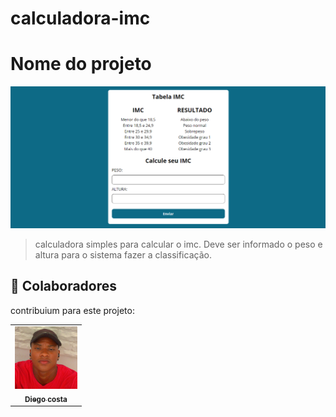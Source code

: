# calculadora-imc

# Nome do projeto

<!---Esses são exemplos. Veja https://shields.io para outras pessoas ou para personalizar este conjunto de escudos. Você pode querer incluir dependências, status do projeto e informações de licença aqui--->

<img src="./assets/img/projeto.png" alt="exemplo imagem">

> calculadora simples para calcular o imc. Deve ser informado o peso e altura para o sistema fazer a classificação.

## 🤝 Colaboradores

contribuium para este projeto:

<table>
  <tr>
    <td align="center">
      <a href="#">
        <img src="./assets/img/dev.jpg" width="100px;" alt="Foto do Diego costa"/><br>
        <sub>
          <b>Diego costa</b>
        </sub>
      </a>
    </td>
    
  </tr>
</table>
